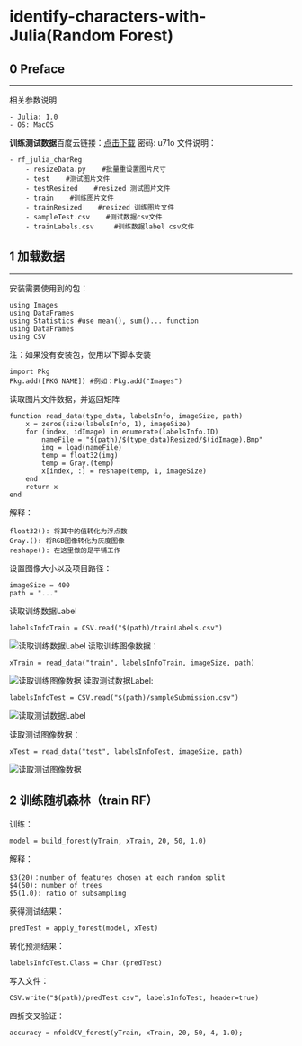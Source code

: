 # identify-characters-with-Julia(Random Forest)

## 0  Preface
---
相关参数说明

	- Julia: 1.0
	- OS: MacOS 

 **训练测试数据**百度云链接：[点击下载](https://pan.baidu.com/s/1dY_66pH5lMNsX4N7JHIGvg) 密码: u71o
文件说明：

	- rf_julia_charReg
		- resizeData.py    #批量重设置图片尺寸
		- test    #测试图片文件
		- testResized    #resized 测试图片文件
		- train    #训练图片文件
		- trainResized    #resized 训练图片文件
		- sampleTest.csv    #测试数据csv文件
		- trainLabels.csv     #训练数据label csv文件

## 1 加载数据
---
安装需要使用到的包：

```
using Images
using DataFrames
using Statistics #use mean(), sum()... function
using DataFrames
using CSV
```
注：如果没有安装包，使用以下脚本安装
```
import Pkg
Pkg.add([PKG NAME]) #例如：Pkg.add("Images")
```
读取图片文件数据，并返回矩阵

```
function read_data(type_data, labelsInfo, imageSize, path)
    x = zeros(size(labelsInfo, 1), imageSize)
    for (index, idImage) in enumerate(labelsInfo.ID)
        nameFile = "$(path)/$(type_data)Resized/$(idImage).Bmp"
	    img = load(nameFile)
        temp = float32(img)
        temp = Gray.(temp)
        x[index, :] = reshape(temp, 1, imageSize)
    end
    return x
end
```
解释：

	float32(): 将其中的值转化为浮点数
	Gray.(): 将RGB图像转化为灰度图像
	reshape(): 在这里做的是平铺工作

设置图像大小以及项目路径：

```
imageSize = 400
path = "..."
```
读取训练数据Label

```
labelsInfoTrain = CSV.read("$(path)/trainLabels.csv")
```
![读取训练数据Label](https://img-blog.csdn.net/20180911175221563?watermark/2/text/aHR0cHM6Ly9ibG9nLmNzZG4ubmV0L3djeTIzNTgw/font/5a6L5L2T/fontsize/400/fill/I0JBQkFCMA==/dissolve/70)
读取训练图像数据：

```
xTrain = read_data("train", labelsInfoTrain, imageSize, path)
```
![读取训练图像数据](https://img-blog.csdn.net/20180911175346315?watermark/2/text/aHR0cHM6Ly9ibG9nLmNzZG4ubmV0L3djeTIzNTgw/font/5a6L5L2T/fontsize/400/fill/I0JBQkFCMA==/dissolve/70)
读取测试数据Label:

```
labelsInfoTest = CSV.read("$(path)/sampleSubmission.csv")
```
![读取测试数据Label](https://img-blog.csdn.net/20180911175527130?watermark/2/text/aHR0cHM6Ly9ibG9nLmNzZG4ubmV0L3djeTIzNTgw/font/5a6L5L2T/fontsize/400/fill/I0JBQkFCMA==/dissolve/70)

读取测试图像数据：

```
xTest = read_data("test", labelsInfoTest, imageSize, path)
```
![读取测试图像数据](https://img-blog.csdn.net/20180911175628640?watermark/2/text/aHR0cHM6Ly9ibG9nLmNzZG4ubmV0L3djeTIzNTgw/font/5a6L5L2T/fontsize/400/fill/I0JBQkFCMA==/dissolve/70)

## 2 训练随机森林（train RF）
训练：

```
model = build_forest(yTrain, xTrain, 20, 50, 1.0)
```
解释：
	
	$3(20)：number of features chosen at each random split
	$4(50): number of trees
	$5(1.0): ratio of subsampling

获得测试结果：

```
predTest = apply_forest(model, xTest)
```
	
转化预测结果：

```
labelsInfoTest.Class = Char.(predTest)
```
写入文件：

```
CSV.write("$(path)/predTest.csv", labelsInfoTest, header=true)
```
四折交叉验证：

```
accuracy = nfoldCV_forest(yTrain, xTrain, 20, 50, 4, 1.0);
